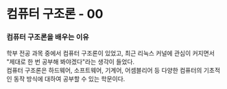 # 컴퓨터 구조론 - 00

### 컴퓨터 구조론을 배우는 이유
학부 전공 과목 중에서 컴퓨터 구조론이 있었고, 최근 리눅스 커널에 관심이 커지면서 "제대로 한 번 공부해 봐야겠다"라는 생각이 들었다.  
컴퓨터 구조론은 하드웨어, 소프트웨어, 기계어, 어셈블리어 등 다양한 컴퓨터의 기초적인 동작 방식에 대하여 공부할 수 있는 학문이다.  

